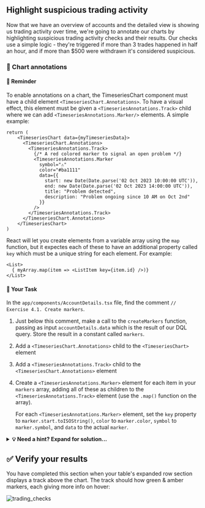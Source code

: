 ## Highlight suspicious trading activity

Now that we have an overview of accounts and the detailed view is showing us trading activity over time, we're going to annotate our charts by highlighting suspicious trading activity checks and their results. Our checks use a simple logic - they're triggered if more than 3 trades happened in half an hour, and if more than $500 were withdrawn it's considered suspicious.

### 📌 Chart annotations

#### 📖 Reminder

To enable annotations on a chart, the TimeseriesChart component must have a child element `<TimeseriesChart.Annotations>`. To have a visual effect, this element must be given a `<TimeseriesAnnotations.Track>` child where we can add `<TimeseriesAnnotations.Marker/>` elements. A simple example:

```JSX
return (
    <TimeseriesChart data={myTimeseriesData}>
      <TimeseriesChart.Annotations>
        <TimeseriesAnnotations.Track>
          {/* A red colored marker to signal an open problem */}
          <TimeseriesAnnotations.Marker
            symbol="⚠️"
            color="#ba1111"
            data={{
              start: new Date(Date.parse('02 Oct 2023 10:00:00 UTC')),
              end: new Date(Date.parse('02 Oct 2023 14:00:00 UTC')),
              title: "Problem detected",
              description: "Problem ongoing since 10 AM on Oct 2nd"
            }}
          />
        </TimeseriesAnnotations.Track>
      </TimeseriesChart.Annotations>
    </TimeseriesChart>
)
```

React will let you create elements from a variable array using the `map` function, but it expectes each of these to have an additional property called `key` which must be a unique string for each element. For example:

```JSX
<List>
  { myArray.map(item => <ListItem key={item.id} />)}
</List>
```

#### 📄 Your Task

In the `app/components/AccountDetails.tsx` file, find the comment `// Exercise 4.1. Create markers`.

1. Just below this comment, make a call to the `createMarkers` function, passing as input `accountDetails.data` which is the result of our DQL query. Store the result in a constant called `markers`.

2. Add a `<TimeseriesChart.Annotations>` child to the `<TimeseriesChart>` element
3. Add a `<TimeseriesAnnotations.Track>` child to the `<TimeseriesChart.Annotations>` element
4. Create a `<TimeseriesAnnotations.Marker>` element for each item in your `markers` array, adding all of these as children to the `<TimeseriesAnnotations.Track>` element (use the `.map()` function on the array).

    For each `<TimeseriesAnnotations.Marker>` element, set the `key` property to `marker.start.toISOString()`, `color` to `marker.color`, `symbol` to `marker.symbol`, and `data` to the actual `marker`.

<details>
  <summary>
    <strong>💡 Need a hint? Expand for solution...</strong>
  </summary>

```JSX
// Exercise 4.1. Create markers
const markers = createMarkers(accountDetails.data);

return (
  <Flex flexDirection="column">
    {/* Exercise 3.1. Visualize timeseries data */}
    <TimeseriesChart>
      <TimeseriesChart.YAxis label="Account balance" position="left" />
      <TimeseriesChart.YAxis label="Trades" position="right" />
      <TimeseriesChart.Line data={balanceTimeseries} />
      <TimeseriesChart.Bar data={tradesTimeseries} />
      <TimeseriesChart.Annotations>
        <TimeseriesAnnotations.Track>
          {markers.map((marker) => (
            <TimeseriesAnnotations.Marker
              key={marker.start.toISOString()}
              color={marker.color}
              symbol={marker.symbol}
              data={marker}
            />
          ))}
        </TimeseriesAnnotations.Track>
      </TimeseriesChart.Annotations>
    </TimeseriesChart>
    {/* Exercise 5.1. Add intent button */}
  </Flex>
);
```

</details>

## ✅ Verify your results

You have completed this section when your table's expanded row section displays a track above the chart. The track should how green & amber markers, each giving more info on hover:

![trading_checks](../../assets/images/41_trading_checks.png)